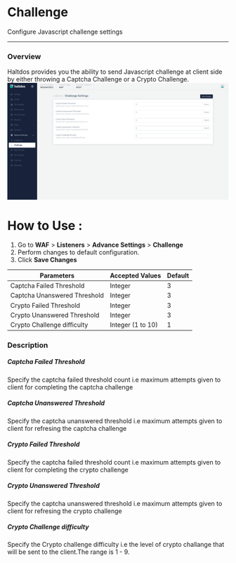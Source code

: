 # Challenge
Configure Javascript challenge settings

---

### Overview 
Haltdos provides you the ability to send Javascript challenge at client side by either throwing a Captcha Challenge or a Crypto
Challenge.
![Challenge](/img/waf/v7/docs/challenge.png)

# How to Use :
1. Go to **WAF** > **Listeners** > **Advance Settings** > **Challenge**
2. Perform changes to default configuration. 
3. Click **Save Changes**

| Parameters | Accepted Values | Default |
| ----------- | ----------- | --------- |
| Captcha Failed Threshold | Integer | 3
| Captcha Unanswered Threshold | Integer | 3
| Crypto Failed Threshold | Integer | 3
| Crypto Unanswered Threshold | Integer | 3
| Crypto Challenge difficulty | Integer (1 to 10) | 1

     

### Description 

##### **Captcha Failed Threshold**

Specify the captcha failed threshold count i.e maximum attempts given to client for completing the captcha challenge

##### **Captcha Unanswered Threshold**

Specify the captcha unanswered threshold i.e maximum attempts given to client for refresing the captcha challenge


##### **Crypto Failed Threshold**

Specify the captcha failed threshold count i.e maximum attempts given to client for completing the crypto challenge

##### **Crypto Unanswered Threshold**

Specify the captcha unanswered threshold i.e maximum attempts given to client for refresing the crypto challenge

##### **Crypto Challenge difficulty**

Specify the Crypto challenge difficulty i.e the level of crypto challange that will be sent to the client.The range is 1 - 9.




